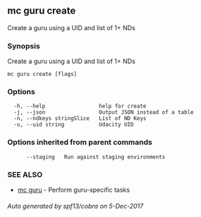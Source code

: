 ## mc guru create

Create a guru using a UID and list of 1+ NDs

### Synopsis


Create a guru using a UID and list of 1+ NDs

```
mc guru create [flags]
```

### Options

```
  -h, --help                 help for create
  -j, --json                 Output JSON instead of a table
  -n, --ndkeys stringSlice   List of ND Keys
  -u, --uid string           Udacity UID
```

### Options inherited from parent commands

```
      --staging   Run against staging environments
```

### SEE ALSO
* [mc guru](mc_guru.md)	 - Perform guru-specific tasks

###### Auto generated by spf13/cobra on 5-Dec-2017
